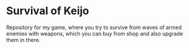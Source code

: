 # Survival of Keijo
Repository for my game, where you try to survive from waves of armed enemies with weapons, which you can buy from shop and also upgrade them in there.
